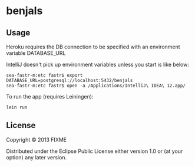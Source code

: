 # benjals

## Usage

Heroku requires the DB connection to be specified with an environment variable DATABASE_URL

IntelliJ doesn't pick up environment variables unless you start is like below:

```
sea-fastr-m:etc fastr$ export DATABASE_URL=postgresql://localhost:5432/benjals
sea-fastr-m:etc fastr$ open -a /Applications/IntelliJ\ IDEA\ 12.app/
```

To run the app (requires Leiningen):

```
lein run
```

## License

Copyright © 2013 FIXME

Distributed under the Eclipse Public License either version 1.0 or (at
your option) any later version.
